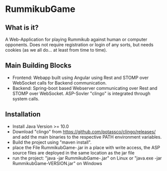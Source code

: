 # RummikubGame

## What is it?
A Web-Application for playing Rummikub against human or computer opponents. Does not require registration or login of any sorts, but needs cookies (as we all do... at least from time to time).

## Main Building Blocks
* Frontend: Webapp built using Angular using Rest and STOMP over WebSocket calls for Backend communication.
* Backend: Spring-boot based Webserver communicating over Rest and STOMP over WebSocket. ASP-Sovler "clingo" is integrated through system calls.

## Installation

* Install Java Version >= 10.0
* Download "clingo" from https://github.com/potassco/clingo/releases/ and add the main binaries to the respective PATH environment variables. 
* Build the project using "maven install".
* place the File RummikubGame-<VERSION>.jar in a place with write access, the ASP source files are deployed in the same location as the jar file
* run the project: "java -jar RummikubGame-<VERSION>.jar" on Linux or "java.exe -jar RummikubGame-VERSION.jar" on Windows

